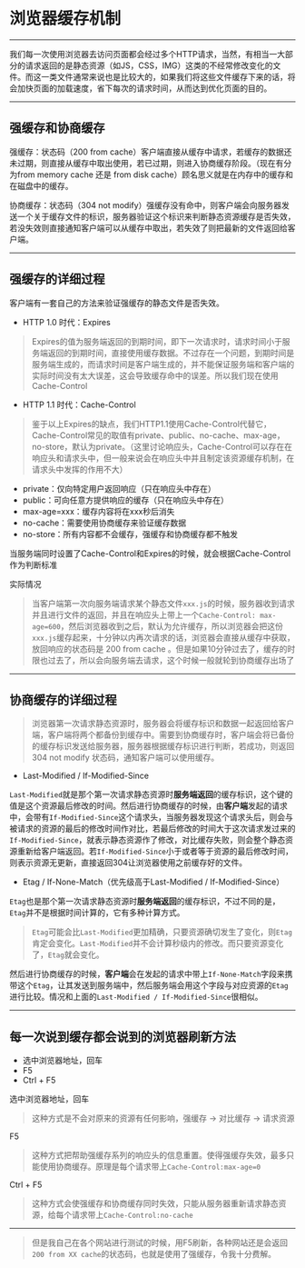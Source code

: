 # 浏览器缓存机制

---

我们每一次使用浏览器去访问页面都会经过多个HTTP请求，当然，有相当一大部分的请求返回的是静态资源（如JS，CSS，IMG）这类的不经常修改变化的文件。而这一类文件通常来说也是比较大的，如果我们将这些文件缓存下来的话，将会加快页面的加载速度，省下每次的请求时间，从而达到优化页面的目的。

---

## 强缓存和协商缓存

强缓存：状态码（200 from cache）客户端直接从缓存中请求，若缓存的数据还未过期，则直接从缓存中取出使用，若已过期，则进入协商缓存阶段。（现在有分为from memory cache 还是 from disk cache）顾名思义就是在内存中的缓存和在磁盘中的缓存。

协商缓存：状态码（304 not modify）强缓存没有命中，则客户端会向服务器发送一个关于缓存文件的标识，服务器验证这个标识来判断静态资源缓存是否失效，若没失效则直接通知客户端可以从缓存中取出，若失效了则把最新的文件返回给客户端。

---

## 强缓存的详细过程

客户端有一套自己的方法来验证强缓存的静态文件是否失效。

- HTTP 1.0 时代：Expires

> Expires的值为服务端返回的到期时间，即下一次请求时，请求时间小于服务端返回的到期时间，直接使用缓存数据。不过存在一个问题，到期时间是服务端生成的，而请求时间是客户端生成的，并不能保证服务端和客户端的实际时间没有太大误差，这会导致缓存命中的误差。所以我们现在使用Cache-Control

- HTTP 1.1 时代：Cache-Control

> 鉴于以上Expires的缺点，我们HTTP1.1使用Cache-Control代替它，Cache-Control常见的取值有private、public、no-cache、max-age，no-store，默认为private。（这里讨论响应头，Cache-Control可以存在在响应头和请求头中，但一般来说会在响应头中并且制定该资源缓存机制，在请求头中发挥的作用不大）

- private：仅向特定用户返回响应（只在响应头中存在）
- public：可向任意方提供响应的缓存（只在响应头中存在）
- max-age=xxx：缓存内容将在xxx秒后消失
- no-cache：需要使用协商缓存来验证缓存数据
- no-store：所有内容都不会缓存，强缓存和协商缓存都不触发

当服务端同时设置了Cache-Control和Expires的时候，就会根据Cache-Control作为判断标准

实际情况

> 当客户端第一次向服务端请求某个静态文件`xxx.js`的时候，服务器收到请求并且进行文件的返回，并且在响应头上带上一个`Cache-Control: max-age=600`，然后浏览器收到之后，默认为允许缓存，所以浏览器会把这份`xxx.js`缓存起来，十分钟以内再次请求的话，浏览器会直接从缓存中获取，放回响应的状态码是 200 from cache 。但是如果10分钟过去了，缓存的时限也过去了，所以会向服务端去请求，这个时候一般就轮到协商缓存出场了

---

## 协商缓存的详细过程

> 浏览器第一次请求静态资源时，服务器会将缓存标识和数据一起返回给客户端，客户端将两个都备份到缓存中。需要到协商缓存时，客户端会将已备份的缓存标识发送给服务器，服务器根据缓存标识进行判断，若成功，则返回 304 not modify 状态码，通知客户端可以使用缓存。

- Last-Modified / If-Modified-Since

`Last-Modified`就是那个第一次请求静态资源时**服务端返回**的缓存标识，这个键的值是这个资源最后修改的时间。然后进行协商缓存的时候，由**客户端**发起的请求中，会带有`If-Modified-Since`这个请求头，当服务器发现这个请求头后，则会与被请求的资源的最后的修改时间作对比，若最后修改的时间大于这次请求发过来的`If-Modified-Since`，就表示静态资源作了修改，对比缓存失败，则会整个静态资源重新给客户端返回。若`If-Modified-Since`小于或者等于资源的最后修改时间，则表示资源无更新，直接返回304让浏览器使用之前缓存好的文件。


- Etag / If-None-Match（优先级高于Last-Modified / If-Modified-Since）

`Etag`也是那个第一次请求静态资源时**服务端返回**的缓存标识，不过不同的是，`Etag`并不是根据时间计算的，它有多种计算方式。

> `Etag`可能会比`Last-Modified`更加精确，只要资源确切发生了变化，则`Etag`肯定会变化。`Last-Modified`并不会计算秒级内的修改。而只要资源变化了，`Etag`就会变化。

然后进行协商缓存的时候，**客户端**会在发起的请求中带上`If-None-Match`字段来携带这个`Etag`，让其发送到服务端中，然后服务端会用这个字段与对应资源的`Etag`进行比较。情况和上面的`Last-Modified / If-Modified-Since`很相似。

---

## 每一次说到缓存都会说到的浏览器刷新方法

- 选中浏览器地址，回车
- F5
- Ctrl + F5

选中浏览器地址，回车

> 这种方式是不会对原来的资源有任何影响，强缓存 -> 对比缓存 -> 请求资源

F5

> 这种方式把帮助强缓存系列的响应头的信息重置。使得强缓存失效，最多只能使用协商缓存。原理是每个请求带上`Cache-Control:max-age=0`

Ctrl + F5

> 这种方式会使强缓存和协商缓存同时失效，只能从服务器重新请求静态资源，给每个请求带上`Cache-Control:no-cache`

---

> 但是我自己在各个网站进行测试的时候，用F5刷新，各种网站还是会返回`200 from XX cache`的状态码，也就是使用了强缓存，令我十分费解。
